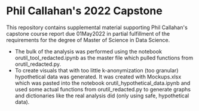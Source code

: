 # Phil Callahan's 2022 Capstone
This repository contains supplemental material supporting Phil Callahan's capstone course report due 01May2022 in partial fulfillment of the
requirements for the degree of Master of Science in Data Science.

* The bulk of the analysis was performed using the notebook orutil_tool_redacted.ipynb as the master file which pulled functions from orutil_redacted.py.
* To create visuals that with too little k-anonymization (too granular) hypothetical data was generated. It was created with Mockups.xlsx which was pasted into the notebook orutil_hypothetical_data.ipynb and used some actual functions from orutil_redacted.py to generate graphs and dictionaries like the real analysis did (only using safe, hypothetical data).
